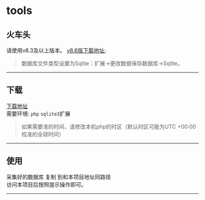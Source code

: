 # tools
## 火车头
请使用v8.3及以上版本。
[v8.6版下载地址](http://file.locoy.com/v8/LocoySpider_V8.6_Build20150323.rar);  
>数据库文件类型设置为Sqlite：扩展→更改数据保存数据库→Sqlite。
***

## 下载  

[下载地址](https://github.com/ssssyouxi/cmstools/releases)  
需要环境: `php` `sqlite3`扩展
> 如果需要准的时间，请修改本机php的时区（默认时区可能为UTC +00:00 校准的全球时间）


***

## 使用

采集好的数据库  复制  到和本项目地址同路径  
访问本项目后按照提示操作即可。  


***